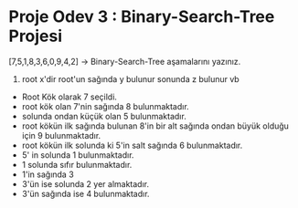 # Proje Odev 3 : Binary-Search-Tree Projesi
[7,5,1,8,3,6,0,9,4,2] -> Binary-Search-Tree aşamalarını yazınız. 

1. root x'dir root'un sağında y bulunur sonunda z bulunur vb
- Root Kök olarak 7 seçildi.
- root kök olan 7'nin sağında 8 bulunmaktadır. 
- solunda ondan küçük olan 5 bulunmaktadır.
- root kökün ilk sağında bulunan 8'in bir alt sağında ondan büyük olduğu için 9 bulunmaktadır. 
- root kökün ilk solunda ki 5'in salt sağında 6 bulunmaktadır. 
- 5' in solunda 1 bulunmaktadır. 
- 1 solunda sıfır bulunmaktadır. 
- 1'in sağında 3
- 3'ün ise solunda 2 yer almaktadır.
- 3'ün sağında ise 4 bulunmaktadır.

